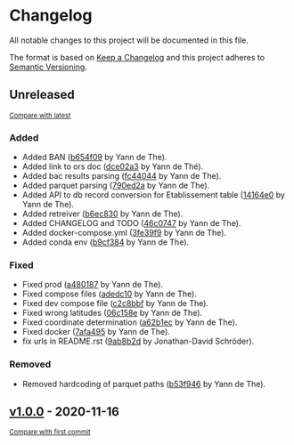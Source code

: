 # Changelog

All notable changes to this project will be documented in this file.

The format is based on [Keep a Changelog](http://keepachangelog.com/en/1.0.0/)
and this project adheres to [Semantic Versioning](http://semver.org/spec/v2.0.0.html).

<!-- insertion marker -->
## Unreleased

<small>[Compare with latest](https://github.com/ydethe/douceville/compare/v1.0.0...HEAD)</small>

### Added

- Added BAN ([b654f09](https://github.com/ydethe/douceville/commit/b654f09f35fae9ea1b41aaf464ea212e1bf3fb47) by Yann de The).
- Added link to ors doc ([dce02a3](https://github.com/ydethe/douceville/commit/dce02a3e3d3378bd5d3c542f0ae882c089a61b4a) by Yann de Thé).
- Added bac results parsing ([fc44044](https://github.com/ydethe/douceville/commit/fc44044bd2a1a7e29e7e9886e64f2ea4a4d5607d) by Yann de The).
- Added parquet parsing ([790ed2a](https://github.com/ydethe/douceville/commit/790ed2a1dcd9cbe6505311f4b159aa704037cd95) by Yann de The).
- Added API to db record conversion for Etablissement table ([14164e0](https://github.com/ydethe/douceville/commit/14164e0412b8b94fbfaf8ebb7f6a2285b3d08447) by Yann de The).
- Added retreiver ([b6ec830](https://github.com/ydethe/douceville/commit/b6ec830cc4abfb8c25a3dca60dab5a54944c86b5) by Yann de The).
- Added CHANGELOG and TODO ([46c0747](https://github.com/ydethe/douceville/commit/46c074758da9d73d02a961585abcea88fd809612) by Yann de The).
- Added docker-compose.yml ([3fe39f9](https://github.com/ydethe/douceville/commit/3fe39f905421819b74941468949fa98f18fdd190) by Yann de The).
- Added conda env ([b9cf384](https://github.com/ydethe/douceville/commit/b9cf3843a226d1fa21d7e4de92b447b05db7939e) by Yann de The).

### Fixed

- Fixed prod ([a480187](https://github.com/ydethe/douceville/commit/a4801874198f47508fe86d5d69c795d09993563c) by Yann de The).
- Fixed compose files ([adedc10](https://github.com/ydethe/douceville/commit/adedc10604f749819132f64a12115361f4c207da) by Yann de The).
- Fixed dev compose file ([c2c8bbf](https://github.com/ydethe/douceville/commit/c2c8bbf88c5c9609d60402e910b331cf776d6d8d) by Yann de The).
- Fixed wrong latitudes ([06c158e](https://github.com/ydethe/douceville/commit/06c158efa6200af73987f44a721d8e0fbd579ee6) by Yann de The).
- Fixed coordinate determination ([a62b1ec](https://github.com/ydethe/douceville/commit/a62b1ecbd2429c29119ca19d1a259e17eedd7c07) by Yann de The).
- Fixed docker ([7afa495](https://github.com/ydethe/douceville/commit/7afa495dfce0ca378716c813629f6021d89ef1bb) by Yann de The).
- fix urls in README.rst ([9ab8b2d](https://github.com/ydethe/douceville/commit/9ab8b2d0d149338f9fb4e4c3dfdb56a877f93fd9) by Jonathan-David Schröder).

### Removed

- Removed hardcoding of parquet paths ([b53f946](https://github.com/ydethe/douceville/commit/b53f9467519bfda5a1207e14104381fad8373417) by Yann de The).

<!-- insertion marker -->
## [v1.0.0](https://github.com/ydethe/douceville/releases/tag/v1.0.0) - 2020-11-16

<small>[Compare with first commit](https://github.com/ydethe/douceville/compare/6448a3f07741a43017c3c9e4af931f4e038e2c28...v1.0.0)</small>

